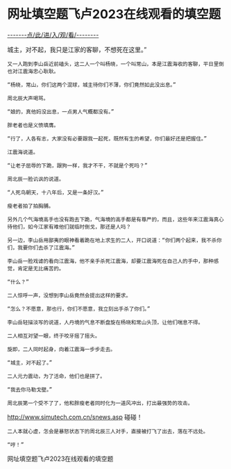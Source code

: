 # 网址填空题飞卢2023在线观看的填空题

<a href="https://8h9e.vip/">-------点/此/进/入/观/看/--------</a>

城主，对不起，我只是江家的客聊，不想死在这里。”

    又一人跑到李山岳近前磕头，这二人一个叫杨晓，一个叫常山，本是江震海收的客聊，平日里倒也对江震海忠心耿耿。

    “杨晓，常山，你们这两个混球，城主待你们不薄，你们竟然如此没出息。”

    周北辰大声喝骂。

    “娘的，真他妈没出息，一点男人气概都没有。”

    胖老者也是义愤填膺。

    “行了，人各有志，大家没有必要跟我一起死，既然有生的希望，你们最好还是把握住。”

    江震海说道。

    “让老子屈辱的下跪，跟狗一样，我才不干，不就是个死吗？”

    周北辰一脸讥讽的说道。

    “人死鸟朝天，十八年后，又是一条好汉。”

    瘦老者拍了拍胸脯。

    另外几个气海境高手也没有跑去下跪，气海境的高手都是有尊严的，而且，这些年来江震海真心待他们，如今江家有难他们就临时倒戈，那还是人吗？

    另一边，李山岳用鄙夷的眼神看着跪在地上求生的二人，开口说道：“你们两个起来，我不杀你们，我要你们去杀了江震海。”

    李山岳一脸戏谑的看向江震海，他不亲手杀死江震海，却要江震海死在自己人的手中，那种感觉，肯定是无比痛苦的。

    “什么？”

    二人惊呼一声，没想到李山岳竟然会提出这样的要求。

    “怎么？不愿意，那也行，你们不愿意，我立刻出手杀了你们。”

    李山岳轻描淡写的说道，人丹境的气息不断盘旋在杨晓和常山头顶，让他们喘息不得。

    二人相互对望一眼，终于咬牙摇了摇头。

    旋即，二人同时起身，向着江震海一步步走去。

    “城主，对不起了。”

    二人元力震动，为了活命，他们也是拼了。

    “我去你马勒戈壁。”

    周北辰第一个受不了了，他和胖瘦老者同时化为一道风冲出，打出最强势的攻击。
http://www.simutech.com.cn/snews.asp
    碰碰！

    二人本就心虚，怎会是暴怒状态下的周北辰三人对手，直接被打飞了出去，落在不远处。

    “哼！”

网址填空题飞卢2023在线观看的填空题
